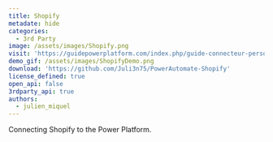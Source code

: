 ```yaml
---
title: Shopify
metadate: hide
categories:
  - 3rd Party
image: /assets/images/Shopify.png
visit: 'https://guidepowerplatform.com/index.php/guide-connecteur-personnalise-shopify/'
demo_gif: /assets/images/ShopifyDemo.png
download: 'https://github.com/Juli3n75/PowerAutomate-Shopify'
license_defined: true
open_api: false
3rdparty_api: true
authors:
  - julien_miquel
---
```

Connecting Shopify to the Power Platform.
